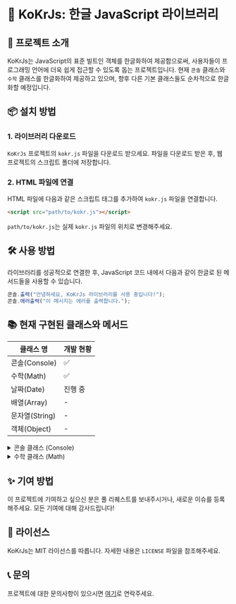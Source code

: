 # 📘 KoKrJs: 한글 JavaScript 라이브러리

## 🚀 프로젝트 소개

KoKrJs는 JavaScript의 표준 빌트인 객체를 한글화하여 제공함으로써, 사용자들이 프로그래밍 언어에 더욱 쉽게 접근할 수 있도록 돕는 프로젝트입니다. 현재 `콘솔` 클래스와 `수학` 클래스를 한글화하여 제공하고 있으며, 향후 다른 기본 클래스들도 순차적으로 한글화할 예정입니다.

## 📦 설치 방법

### 1. 라이브러리 다운로드

`KoKrJs` 프로젝트의 `kokr.js` 파일을 다운로드 받으세요. 파일을 다운로드 받은 후, 웹 프로젝트의 스크립트 폴더에 저장합니다.

### 2. HTML 파일에 연결

HTML 파일에 다음과 같은 스크립트 태그를 추가하여 `kokr.js` 파일을 연결합니다.

```html
<script src="path/to/kokr.js"></script>
```

`path/to/kokr.js`는 실제 `kokr.js` 파일의 위치로 변경해주세요.

## 🛠 사용 방법

라이브러리를 성공적으로 연결한 후, JavaScript 코드 내에서 다음과 같이 한글로 된 메서드들을 사용할 수 있습니다.

```javascript
콘솔.출력("안녕하세요, KoKrJs 라이브러리를 사용 중입니다!");
콘솔.에러출력("이 메시지는 에러를 출력합니다.");
```

## 📚 현재 구현된 클래스와 메서드

| 클래스 명      | 개발 현황 |
| -------------- | --------- |
| 콘솔(Console)  | ✅        |
| 수학(Math)     | ✅        |
| 날짜(Date)     | 진행 중   |
| 배열(Array)    | -         |
| 문자열(String) | -         |
| 객체(Object)   | -         |

<details>
<summary>콘솔 클래스 (Console)</summary>

#### 메서드

- `출력(data)` - 콘솔에 일반 정보를 출력 (`console.log`)
- `에러출력(data)` - 콘솔에 에러 메시지를 출력 (`console.error`)
- `단언(condition, ...data)` - 조건이 거짓일 경우 콘솔에 메시지 출력 (`console.assert`)
- `지우기()` - 콘솔의 모든 출력을 지웁니다 (`console.clear`)
- `카운트(label)` - 주어진 라벨로 카운트를 시작하거나 증가 (`console.count`)
- `카운트리셋(label)` - 주어진 라벨의 카운트를 리셋 (`console.countReset`)
- `디버그(...data)` - 디버그 정보를 출력 (`console.debug`)
- `디렉토리(item, options)` - 객체의 속성을 보기 좋게 출력 (`console.dir`)
- `디렉토리XML(...data)` - XML 형식의 데이터를 출력 (`console.dirxml`)
- `그룹(...data)` - 메시지 그룹을 시작 (`console.group`)
- `그룹접기(...data)` - 접힌 메시지 그룹을 시작 (`console.groupCollapsed`)
- `그룹끝()` - 현재 메시지 그룹을 종료 (`console.groupEnd`)
- `정보(...data)` - 정보 메시지를 출력 (`console.info`)
- `로그(...data)` - 로그 메시지를 출력 (`console.log`)
- `테이블(tabularData, properties)` - 테이블 형태로 데이터 출력 (`console.table`)
- `시간(label)` - 시간 측정을 시작 (`console.time`)
- `시간끝(label)` - 시작된 시간 측정을 종료 (`console.timeEnd`)
- `시간로그(label, ...data)` - 진행 중인 시간 측정에 로그 기록 (`console.timeLog`)
- `타임스탬프(label)` - 타임스탬프 기록 (`console.timeStamp`)
- `트레이스(...data)` - 호출 스택 출력 (`console.trace`)
- `경고(...data)` - 경고 메시지를 출력 (`console.warn`)
</details>

<details>
<summary>수학 클래스 (Math)</summary>

#### 속성

- `e` - 자연 로그의 밑, 오일러의 수 e를 반환합니다. (`Math.E`)
- `로그10` - 10의 자연 로그 값을 반환합니다. (`Math.LN10`)
- `로그2` - 2의 자연 로그 값을 반환합니다. (`Math.LN2`)
- `LOG2E` - e의 밑-2 로그 값을 반환합니다. (`Math.LOG2E`)
- `LOG10E` - e의 밑-10 로그 값을 반환합니다. (`Math.LOG10E`)
- `파이` - 원의 둘레와 지름의 비율인 파이(π)를 반환합니다. (`Math.PI`)
- `제곱근1_2` - 0.5의 제곱근을 반환합니다. (`Math.SQRT1_2`)
- `제곱근2` - 2의 제곱근을 반환합니다. (`Math.SQRT2`)

#### 메서드

- `절대값(x)` - 주어진 수의 절대값을 반환합니다. (`Math.abs`)
- `아크코사인(x)` - 주어진 수의 아크코사인 값을 반환합니다. (`Math.acos`)
- `아크사인(x)` - 주어진 수의 아크사인 값을 반환합니다. (`Math.asin`)
- `아크탄젠트(x)` - 주어진 수의 아크탄젠트 값을 반환합니다. (`Math.atan`)
- `아크탄젠트2(y, x)` - 주어진 x, y 좌표에 대한 아크탄젠트 값을 반환합니다. (`Math.atan2`)
- `천장(x)` - 주어진 수를 올림하여 가장 가까운 정수를 반환합니다. (`Math.ceil`)
- `코사인(x)` - 주어진 각도의 코사인 값을 반환합니다. (`Math.cos`)
- `지수(x)` - 자연 상수 e를 주어진 수의 거듭제곱으로 계산합니다. (`Math.exp`)
- `바닥(x)` - 주어진 수를 내림하여 가장 가까운 정수를 반환합니다. (`Math.floor`)
- `로그(x)` - 주어진 수의 자연 로그(밑이 e인 로그)를 반환합니다. (`Math.log`)
- `최대(...값들)` - 주어진 값들 중에서 가장 큰 값을 반환합니다. (`Math.max`)
- `최소(...값들)` - 주어진 값들 중에서 가장 작은 값을 반환합니다. (`Math.min`)
- `거듭제곱(x, y)` - 주어진 밑 값과 지수 값을 사용하여 거듭제곱 값을 계산합니다. (`Math.pow`)
- `난수()` - 0과 1 사이의 난수를 반환합니다. (`Math.random`)
- `반올림(x)` - 주어진 수를 가장 가까운 정수로 반올림합니다. (`Math.round`)
- `사인(x)` - 주어진 각도의 사인 값을 반환합니다. (`Math.sin`)
- `제곱근(x)` - 주어진 수의 제곱근을 반환합니다. (`Math.sqrt`)
- `탄젠트(x)` - 주어진 각도의 탄젠트 값을 반환합니다. (`Math.tan`)
</details>

## ✨ 기여 방법

이 프로젝트에 기여하고 싶으신 분은 풀 리퀘스트를 보내주시거나, 새로운 이슈를 등록해주세요. 모든 기여에 대해 감사드립니다!

## 📝 라이선스

KoKrJs는 MIT 라이선스를 따릅니다. 자세한 내용은 `LICENSE` 파일을 참조해주세요.

## 📞 문의

프로젝트에 대한 문의사항이 있으시면 [여기](이메일_주소)로 연락주세요.
